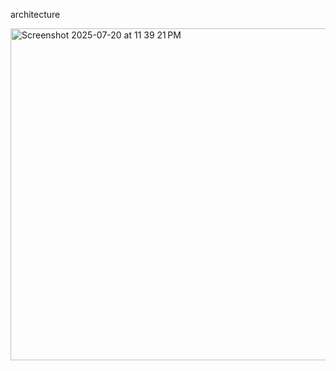 architecture

<img width="751" height="531" alt="Screenshot 2025-07-20 at 11 39 21 PM" src="https://github.com/user-attachments/assets/4dfaa1ac-0ef8-4d00-a121-0b0aead3ae69" />
